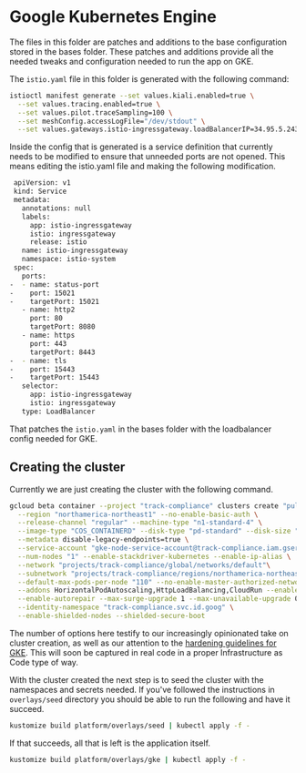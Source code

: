 # Google Kubernetes Engine

The files in this folder are patches and additions to the base configuration
stored in the bases folder.  These patches and additions provide all the needed
tweaks and configuration needed to run the app on GKE.

The `istio.yaml` file in this folder is generated with the following command:

```sh
istioctl manifest generate --set values.kiali.enabled=true \
  --set values.tracing.enabled=true \
  --set values.pilot.traceSampling=100 \
  --set meshConfig.accessLogFile="/dev/stdout" \
  --set values.gateways.istio-ingressgateway.loadBalancerIP=34.95.5.243 > istio.yaml
```

Inside the config that is generated is a service definition that currently needs to be modified to ensure that unneeded ports are not opened. This means editing the istio.yaml file and making the following modification.

```bash
 apiVersion: v1
 kind: Service
 metadata:
   annotations: null
   labels:
     app: istio-ingressgateway
     istio: ingressgateway
     release: istio
   name: istio-ingressgateway
   namespace: istio-system
 spec:
   ports:
-  - name: status-port
-    port: 15021
-    targetPort: 15021
   - name: http2
     port: 80
     targetPort: 8080
   - name: https
     port: 443
     targetPort: 8443
-  - name: tls
-    port: 15443
-    targetPort: 15443
   selector:
     app: istio-ingressgateway
     istio: ingressgateway
   type: LoadBalancer
```

That patches the `istio.yaml` in the bases folder with the loadbalancer config
needed for GKE.


## Creating the cluster

Currently we are just creating the cluster with the following command.

```sh
gcloud beta container --project "track-compliance" clusters create "pulse-of-the-gc" \
  --region "northamerica-northeast1" --no-enable-basic-auth \
  --release-channel "regular" --machine-type "n1-standard-4" \
  --image-type "COS_CONTAINERD" --disk-type "pd-standard" --disk-size "100" \
  --metadata disable-legacy-endpoints=true \
  --service-account "gke-node-service-account@track-compliance.iam.gserviceaccount.com"\
  --num-nodes "1" --enable-stackdriver-kubernetes --enable-ip-alias \
  --network "projects/track-compliance/global/networks/default"\
  --subnetwork "projects/track-compliance/regions/northamerica-northeast1/subnetworks/default" \
  --default-max-pods-per-node "110" --no-enable-master-authorized-networks \
  --addons HorizontalPodAutoscaling,HttpLoadBalancing,CloudRun --enable-autoupgrade \
  --enable-autorepair --max-surge-upgrade 1 --max-unavailable-upgrade 0 \
  --identity-namespace "track-compliance.svc.id.goog" \
  --enable-shielded-nodes --shielded-secure-boot
```

The number of options here testify to our increasingly opinionated take on
cluster creation, as well as our attention to the [hardening guidelines for
GKE](https://cloud.google.com/kubernetes-engine/docs/how-to/hardening-your-cluster).
This will soon be captured in real code in a proper Infrastructure as Code type
of way.

With the cluster created the next step is to seed the cluster with the
namespaces and secrets needed. If you've followed the instructions in
`overlays/seed` directory you should be able to run the following and have it
succeed.

```sh
kustomize build platform/overlays/seed | kubectl apply -f -
```

If that succeeds, all that is left is the application itself.

```sh
kustomize build platform/overlays/gke | kubectl apply -f -
```
